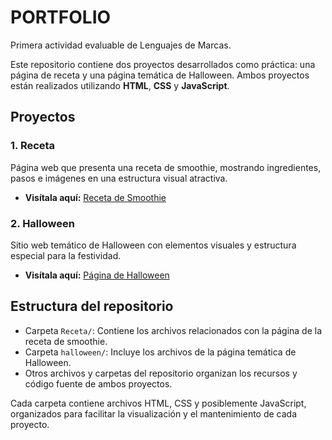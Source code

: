 # PORTFOLIO

Primera actividad evaluable de Lenguajes de Marcas.

Este repositorio contiene dos proyectos desarrollados como práctica: una página de receta y una página temática de Halloween. Ambos proyectos están realizados utilizando **HTML**, **CSS** y **JavaScript**.

## Proyectos

### 1. Receta

Página web que presenta una receta de smoothie, mostrando ingredientes, pasos e imágenes en una estructura visual atractiva.

- **Visítala aquí:** [Receta de Smoothie](https://rxy94.github.io/PORTFOLIO/Receta/smoothie.html)

### 2. Halloween

Sitio web temático de Halloween con elementos visuales y estructura especial para la festividad.

- **Visítala aquí:** [Página de Halloween](https://rxy94.github.io/PORTFOLIO/halloween/)

## Estructura del repositorio
- Carpeta `Receta/`: Contiene los archivos relacionados con la página de la receta de smoothie.
- Carpeta `halloween/`: Incluye los archivos de la página temática de Halloween.
- Otros archivos y carpetas del repositorio organizan los recursos y código fuente de ambos proyectos.

Cada carpeta contiene archivos HTML, CSS y posiblemente JavaScript, organizados para facilitar la visualización y el mantenimiento de cada proyecto.
